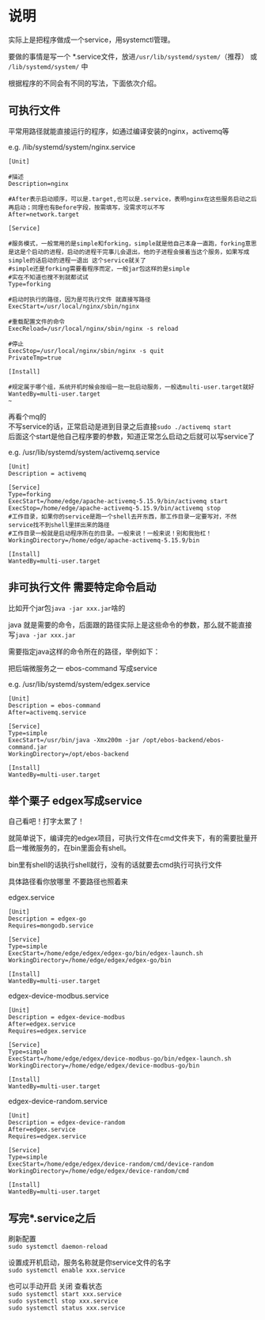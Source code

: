 # 说明

实际上是把程序做成一个service，用systemctl管理。

要做的事情是写一个 *.service文件，放进`/usr/lib/systemd/system/`（推荐） 或 `/lib/systemd/system/` 中

根据程序的不同会有不同的写法，下面依次介绍。

## 可执行文件
平常用路径就能直接运行的程序，如通过编译安装的nginx，activemq等

e.g. /lib/systemd/system/nginx.service
```
[Unit]

#描述
Description=nginx

#After表示启动顺序，可以是.target,也可以是.service，表明nginx在这些服务启动之后再启动；同理也有Before字段，按需填写，没需求可以不写
After=network.target

[Service]

#服务模式，一般常用的是simple和forking，simple就是他自己本身一直跑，forking意思是这是个启动的进程，启动的进程干完事儿会退出，他的子进程会接着当这个服务，如果写成simple的话启动的进程一退出 这个service就关了
#simple还是forking需要看程序而定，一般jar包这样的是simple
#实在不知道也搜不到就都试试
Type=forking

#启动时执行的路径，因为是可执行文件 就直接写路径
ExecStart=/usr/local/nginx/sbin/nginx

#重载配置文件的命令
ExecReload=/usr/local/nginx/sbin/nginx -s reload

#停止
ExecStop=/usr/local/nginx/sbin/nginx -s quit
PrivateTmp=true

[Install]

#规定属于哪个组，系统开机时候会按组一批一批启动服务，一般选multi-user.target就好
WantedBy=multi-user.target
~                                
```

再看个mq的  
不写service的话，正常启动是进到目录之后直接`sudo ./activemq start`   
后面这个start是他自己程序要的参数，知道正常怎么启动之后就可以写service了

e.g. /usr/lib/systemd/system/activemq.service
```
[Unit]
Description = activemq

[Service]
Type=forking
ExecStart=/home/edge/apache-activemq-5.15.9/bin/activemq start
ExecStop=/home/edge/apache-activemq-5.15.9/bin/activemq stop
#工作目录，如果你的service是跑一个shell去开东西，那工作目录一定要写对，不然service找不到shell里拼出来的路径
#工作目录一般就是启动程序所在的目录。一般来说！一般来说！别和我抬杠！
WorkingDirectory=/home/edge/apache-activemq-5.15.9/bin

[Install]
WantedBy=multi-user.target
```
## 非可执行文件 需要特定命令启动

比如开个jar包`java -jar xxx.jar`啥的

java 就是需要的命令，后面跟的路径实际上是这些命令的参数，那么就不能直接写`java -jar xxx.jar`

需要指定java这样的命令所在的路径，举例如下：

把后端微服务之一 ebos-command 写成service

e.g. /usr/lib/systemd/system/edgex.service
```
[Unit]
Description = ebos-command
After=activemq.service

[Service]
Type=simple
ExecStart=/usr/bin/java -Xmx200m -jar /opt/ebos-backend/ebos-command.jar
WorkingDirectory=/opt/ebos-backend

[Install]
WantedBy=multi-user.target
```
## 举个栗子 edgex写成service
自己看吧！打字太累了！

就简单说下，编译完的edgex项目，可执行文件在cmd文件夹下，有的需要批量开启一堆微服务的，在bin里面会有shell。

bin里有shell的话执行shell就行，没有的话就要去cmd执行可执行文件

具体路径看你放哪里 不要路径也照着来

edgex.service
```
[Unit]
Description = edgex-go
Requires=mongodb.service

[Service]
Type=simple
ExecStart=/home/edge/edgex/edgex-go/bin/edgex-launch.sh
WorkingDirectory=/home/edge/edgex/edgex-go/bin

[Install]
WantedBy=multi-user.target                            
```

edgex-device-modbus.service
```
[Unit]
Description = edgex-device-modbus
After=edgex.service
Requires=edgex.service

[Service]
Type=simple
ExecStart=/home/edge/edgex/device-modbus-go/bin/edgex-launch.sh
WorkingDirectory=/home/edge/edgex/device-modbus-go/bin

[Install]
WantedBy=multi-user.target
```

edgex-device-random.service
```
[Unit]
Description = edgex-device-random
After=edgex.service
Requires=edgex.service

[Service]
Type=simple
ExecStart=/home/edge/edgex/device-random/cmd/device-random
WorkingDirectory=/home/edge/edgex/device-random/cmd

[Install]
WantedBy=multi-user.target
```
## 写完*.service之后
刷新配置  
`sudo systemctl daemon-reload`  

设置成开机启动，服务名称就是你service文件的名字  
`sudo systemctl enable xxx.service`

也可以手动开启 关闭 查看状态  
`sudo systemctl start xxx.service`  
`sudo systemctl stop xxx.service`  
`sudo systemctl status xxx.service`
